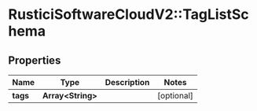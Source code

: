 # RusticiSoftwareCloudV2::TagListSchema

## Properties
Name | Type | Description | Notes
------------ | ------------- | ------------- | -------------
**tags** | **Array&lt;String&gt;** |  | [optional] 



